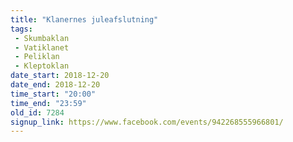 ```yaml
---
title: "Klanernes juleafslutning"
tags:
 - Skumbaklan
 - Vatiklanet
 - Peliklan
 - Kleptoklan
date_start: 2018-12-20
date_end: 2018-12-20
time_start: "20:00"
time_end: "23:59"
old_id: 7284
signup_link: https://www.facebook.com/events/942268555966801/
---
```

